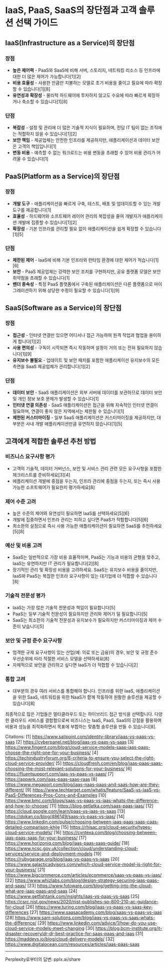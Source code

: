 # IaaS, PaaS, SaaS의 장단점과 고객 솔루션 선택 가이드

## IaaS(Infrastructure as a Service)의 장단점

### 장점
- **높은 제어력** - PaaS와 SaaS에 비해 서버, 스토리지, 네트워킹 리소스 등 인프라에 대한 더 많은 제어가 가능합니다[1][2]
- **비용 효율성** - 사용한 만큼만 지불하는 모델로 초기 비용을 줄이고 필요에 따라 확장할 수 있습니다[1][8]
- **유연성과 확장성** - 물리적 하드웨어에 투자하지 않고도 수요에 따라 빠르게 확장하거나 축소할 수 있습니다[1][8]

### 단점
- **복잡성** - 설정 및 관리에 더 많은 기술적 지식이 필요하며, 전담 IT 팀이 없는 조직에는 적합하지 않을 수 있습니다[1][2]
- **보안 책임** - 제공업체는 안전한 인프라를 제공하지만, 애플리케이션과 데이터 보안은 고객의 책임입니다[1]
- **변동 비용** - 예측할 수 없는 워크로드는 비용 변동을 초래할 수 있어 비용 관리가 어려울 수 있습니다[1]

## PaaS(Platform as a Service)의 장단점

### 장점
- **개발 도구** - 애플리케이션을 빠르게 구축, 테스트, 배포 및 업데이트할 수 있는 개발 도구를 제공합니다[1]
- **효율성** - 하드웨어와 소프트웨어 레이어 관리의 복잡성을 줄여 개발자가 애플리케이션 개발에 집중할 수 있습니다[1][2]
- **확장성** - 기본 인프라를 관리할 필요 없이 애플리케이션을 쉽게 확장할 수 있습니다[1][5]

### 단점
- **제한된 제어** - IaaS에 비해 기본 인프라와 런타임 환경에 대한 제어가 적습니다[1][6]
- **보안** - PaaS 제공업체는 강력한 보안 조치를 구현하지만, 공유 플랫폼 모델은 보안 취약점을 초래할 수 있습니다[1]
- **벤더 종속성** - 특정 PaaS 플랫폼에서 구축된 애플리케이션은 다른 플랫폼으로 마이그레이션하기 위해 상당한 수정이 필요할 수 있습니다[1][9]

## SaaS(Software as a Service)의 장단점

### 장점
- **접근성** - 인터넷 연결만 있으면 어디서나 접근 가능하여 원격 작업과 협업을 용이하게 합니다[1][2]
- **사용 편의성** - 구독이 시작되면 즉시 작동하며 설정이 거의 또는 전혀 필요하지 않습니다[1][9]
- **유지보수 불필요** - 업데이트 및 보안 패치를 포함한 애플리케이션 유지보수의 모든 측면을 SaaS 제공업체가 관리합니다[1][2]

### 단점
- **데이터 보안** - SaaS 애플리케이션은 외부 서버에 데이터를 보관하므로 데이터 보안 및 개인 정보 보호 문제가 발생할 수 있습니다[1]
- **인터넷 연결 의존성** - SaaS 애플리케이션은 접근을 위해 지속적인 인터넷 연결이 필요하며, 연결이 좋지 않은 지역에서는 제한될 수 있습니다[1]
- **제한된 커스터마이징** - 일부 SaaS 애플리케이션은 커스터마이징을 제공하지만, 대부분은 사내 개발 애플리케이션만큼 유연하지 않습니다[1][5]

## 고객에게 적합한 솔루션 추천 방법

### 비즈니스 요구사항 평가
- 고객의 기술적, 데이터 거버넌스, 보안 및 서비스 관리 관련 모든 요구사항을 포함한 체크리스트를 준비하세요[3][4]
- 애플리케이션 개발에 중점을 두는지, 인프라 관리에 중점을 두는지, 또는 즉시 사용 가능한 소프트웨어가 필요한지 평가하세요[8]

### 제어 수준 고려
- 높은 수준의 제어와 유연성이 필요하면 IaaS를 선택하세요[5][6]
- 개발에 집중하면서 인프라 관리는 피하고 싶다면 PaaS가 적합합니다[5][6]
- 최소한의 설정으로 즉시 사용 가능한 애플리케이션이 필요하면 SaaS를 추천하세요[5][8]

### 예산 및 비용 고려
- SaaS는 일반적으로 가장 비용 효율적이며, PaaS는 기능과 비용의 균형을 맞추고, IaaS는 유연하지만 IT 관리가 필요합니다[2][8]
- 장기적인 관리 및 확장성 비용을 고려하세요. SaaS는 유지보수 비용을 줄이지만, IaaS와 PaaS는 복잡한 인프라 요구사항이 있는 대기업에 더 적합할 수 있습니다[8]

### 기술적 전문성 평가
- IaaS는 가장 많은 기술적 전문성과 책임이 필요합니다[5]
- PaaS는 일부 기술적 전문성이 필요하지만 관리와 제어가 덜 필요합니다[5]
- SaaS는 최소한의 기술적 전문성과 유지보수가 필요하지만 커스터마이징과 제어 수준이 낮습니다[5]

### 보안 및 규정 준수 요구사항
- 엄격한 규제 요구사항이 있는 산업(예: 의료 또는 금융)의 경우, 보안 및 규정 준수 우선순위에 따라 적절한 서비스 모델을 선택하세요[8]
- 자체적으로 보안을 관리하고 싶다면 IaaS가 더 적합할 수 있습니다[2]

### 통합 고려
- 대부분의 경우 여러 서비스를 통합해야 합니다. 인프라를 위한 IaaS, 애플리케이션을 위한 SaaS, 네트워킹을 위한 NaaS가 함께 작동하여 원활한 솔루션을 제공할 수 있습니다[8]

최종적으로 많은 기업들은 멀티클라우드 또는 하이브리드 접근 방식을 선택합니다. 다양한 클라우드 서비스를 결합함으로써 비즈니스는 IaaS, PaaS, SaaS의 강점을 활용하여 비용과 성능을 최적화하면서 목표에 부합하는 맞춤형 솔루션을 만들 수 있습니다[8].

Citations:
[1] https://www.sailpoint.com/identity-library/iaas-vs-paas-vs-saas
[2] https://cyberpanel.net/blog/iaas-vs-paas-vs-saas
[3] https://www.fingent.com/blog/cloud-service-models-saas-iaas-paas-choose-the-right-one-for-your-business/
[4] https://techindustryforum.org/8-criteria-to-ensure-you-select-the-right-cloud-service-provider/
[5] https://cloudfresh.com/en/blog/iaas-paas-saas-choosing-the-most-relevant-solutions-for-your-business/
[6] https://fluentsupport.com/iaas-vs-paas-vs-saas/
[7] https://appwrk.com/iaas-paas-saas-raas
[8] https://www.megaport.com/blog/iaas-naas-paas-and-saas-how-are-they-different/
[9] https://www.techtarget.com/whatis/feature/SaaS-vs-IaaS-vs-PaaS-Differences-Pros-Cons-and-Examples
[10] https://www.bmc.com/blogs/saas-vs-paas-vs-iaas-whats-the-difference-and-how-to-choose/
[11] https://blog.getlatka.com/saas-paas-iaas/
[12] https://cloud.google.com/learn/paas-vs-iaas-vs-saas
[13] https://dokan.co/blog/486149/saas-vs-paas-vs-iaas/
[14] https://www.linkedin.com/pulse/choosing-between-iaas-paas-saas-caas-detailed-comparison-khije
[15] https://rhisac.org/cloud-security/types-cloud-service-models/
[16] https://cyntexa.com/blog/choosing-between-iaas-paas-saas-for-your-business/
[17] https://www.horizoniq.com/blog/iaas-paas-saas-guide/
[18] https://www.ncsc.gov.uk/collection/cloud/understanding-cloud-services/service-and-deployment-models
[19] https://rubygarage.org/blog/iaas-vs-paas-vs-saas
[20] https://www.galacticadvisors.com/which-cloud-service-model-is-right-for-your-business/
[21] https://www.bigcommerce.com/articles/ecommerce/saas-vs-paas-vs-iaas/
[22] https://www.whizlabs.com/blog/design-strategy-securing-iaas-paas-and-saas/
[23] https://www.fotoware.com/blog/getting-into-the-cloud-what-are-iaas-paas-and-saas
[24] https://www.getfishtank.com/insights/iaas-vs-paas-vs-saas
[25] https://csrc.nist.gov/news/2020/nist-publishes-sp-800-210-ac-guidance-for-cloud
[26] https://www.turing.com/blog/iaas-vs-paas-vs-saas-key-differences
[27] https://www.saasacademy.com/blog/saas-vs-paas-vs-iaas
[28] https://www.sam-solutions.com/blog/iaas-vs-paas-vs-saas-whats-the-difference/
[29] https://www.linkedin.com/advice/1/how-do-you-use-cloud-service-models-meet-changing
[30] https://blog.bcm-institute.org/it-disaster-recovery/dr-dr-best-practice-for-saas-paas-and-iaas
[31] https://maddevs.io/blog/cloud-delivery-models/
[32] https://www.digitalocean.com/resources/articles/iaas-paas-saas

---
Perplexity로부터의 답변: pplx.ai/share
